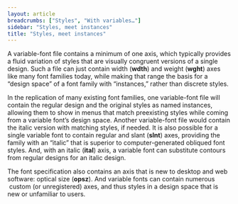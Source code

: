 ```yaml
---
layout: article
breadcrumbs: ["Styles", "With variables…"]
sidebar: "Styles, meet instances"
title: "Styles, meet instances"
---
```

A variable-font file contains a minimum of one axis, which typically provides a fluid variation of styles that are visually congruent versions of a single design. Such a file can just contain width (<b>wdth</b>) and weight (<b>wght</b>) axes like many font families today, while making that range the basis for a “design space” of a font family with “instances,” rather than discrete styles. 

In the replication of many existing font families, one variable-font file will contain the regular design and the original styles as named instances, allowing them to show in menus that match preexisting styles while coming from a variable font’s design space. Another variable-font file would contain the italic version with matching styles, if needed. It is also possible for a single variable font to contain regular and slant (<b>slnt</b>) axes, providing the family with an “italic” that is superior to computer-generated obliqued font styles. And, with an italic (<b>ital</b>) axis, a variable font can substitute contours from regular designs for an italic design. 

The font specification also contains an axis that is new to desktop and web software: optical size (<b>opsz</b>). And variable fonts can contain numerous  custom (or unregistered) axes, and thus styles in a design space that is new or unfamiliar to users.
